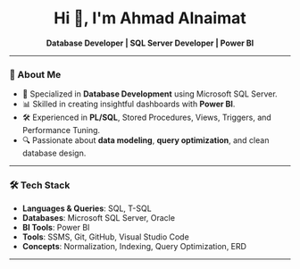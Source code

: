 <h1 align="center">Hi 👋, I'm Ahmad Alnaimat</h1>

<p align="center">
  <b>Database Developer | SQL Server Developer | Power BI</b>
</p>

---

### 🧠 About Me

- 💼 Specialized in **Database Development** using Microsoft SQL Server.
- 📊 Skilled in creating insightful dashboards with **Power BI**.
- 🛠️ Experienced in **PL/SQL**, Stored Procedures, Views, Triggers, and Performance Tuning.
- 🔍 Passionate about **data modeling**, **query optimization**, and clean database design.

---

### 🛠 Tech Stack

- **Languages & Queries**: SQL, T-SQL
- **Databases**: Microsoft SQL Server, Oracle
- **BI Tools**: Power BI
- **Tools**: SSMS, Git, GitHub, Visual Studio Code
- **Concepts**: Normalization, Indexing, Query Optimization, ERD
---

<!-- You can add links below when you're ready -->
<!--
### 🔗 Connect with Me
- 📫 Email: ahmadalnaimat3@gmail.com
- 💼 LinkedIn:www.linkedin.com/in/in3imat
- 🌐 Portfolio: [your portfolio]
-->

